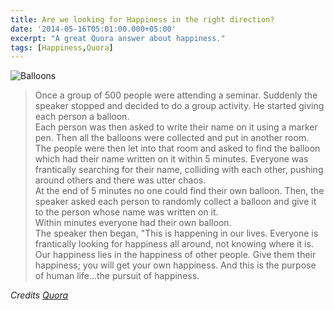 ```yaml
---
title: Are we looking for Happiness in the right direction?
date: '2014-05-16T05:01:00.000+05:00'
excerpt: "A great Quora answer about happiness."
tags: [Happiness,Quora]
---
```


![Balloons](https://3.bp.blogspot.com/-lhEjBwhkFqs/VRu4wX5nQFI/AAAAAAAAmR4/QWLMgAfSu3A/s1600/main-qimg-5710fbd9f80ab5e27cc981e7b231d1f8.jpg)

>Once a group of 500 people were attending a seminar. Suddenly the speaker stopped and decided to do a group activity. He started giving each person a balloon.  
Each person was then asked to write their name on it using a marker pen. Then all the balloons were collected and put in another room.  The people were then let into that room and asked to find the balloon which had their name written on it within 5 minutes. Everyone was frantically searching for their name, colliding with each other, pushing around others and there was utter chaos.  
At the end of 5 minutes no one could find their own balloon. Then, the speaker asked each person to randomly collect a balloon and give it to the person whose name was written on it.  
Within minutes everyone had their own balloon.  
The speaker then began, "This is happening in our lives. Everyone is frantically looking for happiness all around, not knowing where it is.  
Our happiness lies in the happiness of other people. Give them their happiness; you will get your own happiness. And this is the purpose of human life...the pursuit of happiness.

_Credits [Quora](https://www.quora.com/Happiness/Im-trying-to-find-happiness-Where-should-I-look)_
